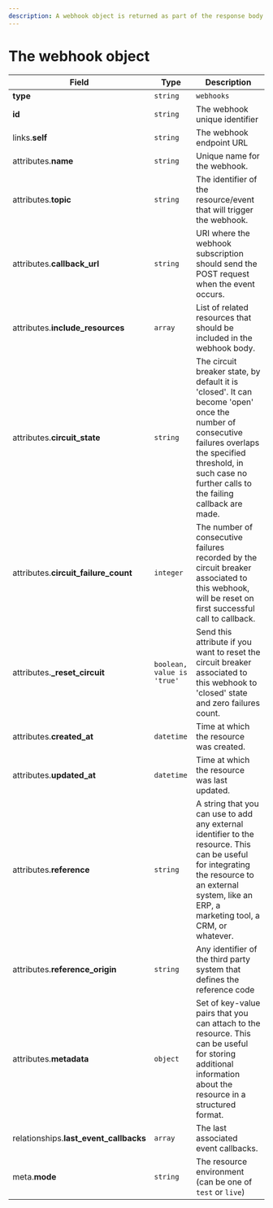 ```yaml
---
description: A webhook object is returned as part of the response body of each successful list, retrieve, create or update API call.
---
```


# The webhook object

| Field          | Type     | Description                                  |
| -------------- | -------- | -------------------------------------------- |
| **type**       | `string` | `webhooks`                        |
| **id**         | `string` | The webhook unique identifier  |
| links.**self** | `string` | The webhook endpoint URL       |
| attributes.**name** | `string` | Unique name for the webhook. |
| attributes.**topic** | `string` | The identifier of the resource/event that will trigger the webhook. |
| attributes.**callback_url** | `string` | URI where the webhook subscription should send the POST request when the event occurs. |
| attributes.**include_resources** | `array` | List of related resources that should be included in the webhook body. |
| attributes.**circuit_state** | `string` | The circuit breaker state, by default it is 'closed'. It can become 'open' once the number of consecutive failures overlaps the specified threshold, in such case no further calls to the failing callback are made. |
| attributes.**circuit_failure_count** | `integer` | The number of consecutive failures recorded by the circuit breaker associated to this webhook, will be reset on first successful call to callback. |
| attributes.**_reset_circuit** | `boolean, value is 'true'` | Send this attribute if you want to reset the circuit breaker associated to this webhook to 'closed' state and zero failures count. |
| attributes.**created_at** | `datetime` | Time at which the resource was created. |
| attributes.**updated_at** | `datetime` | Time at which the resource was last updated. |
| attributes.**reference** | `string` | A string that you can use to add any external identifier to the resource. This can be useful for integrating the resource to an external system, like an ERP, a marketing tool, a CRM, or whatever. |
| attributes.**reference_origin** | `string` | Any identifier of the third party system that defines the reference code |
| attributes.**metadata** | `object` | Set of key-value pairs that you can attach to the resource. This can be useful for storing additional information about the resource in a structured format. |
| relationships.**last_event_callbacks** | `array` | The last associated event callbacks. |
| meta.**mode** | `string` | The resource environment \(can be one of `test` or `live`\) |

